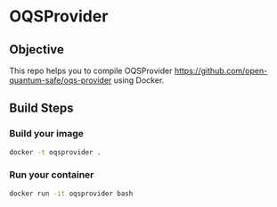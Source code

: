 # OQSProvider

## Objective

This repo helps you to compile OQSProvider https://github.com/open-quantum-safe/oqs-provider using Docker.


## Build Steps
### Build your image
```bash
docker -t oqsprovider .
```
### Run your container
```bash
docker run -it oqsprovider bash
```